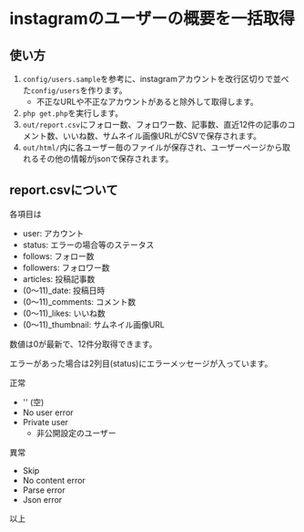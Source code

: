 instagramのユーザーの概要を一括取得
==================================

## 使い方

1. `config/users.sample`を参考に、instagramアカウントを改行区切りで並べた`config/users`を作ります。
    * 不正なURLや不正なアカウントがあると除外して取得します。
1. `php get.php`を実行します。
1. `out/report.csv`にフォロー数、フォロワー数、記事数、直近12件の記事のコメント数、いいね数、サムネイル画像URLがCSVで保存されます。
1. `out/html/`内に各ユーザー毎のファイルが保存され、ユーザーページから取れるその他の情報がjsonで保存されます。

## report.csvについて

各項目は

* user: アカウント
* status: エラーの場合等のステータス
* follows: フォロー数
* followers: フォロワー数
* articles: 投稿記事数
* (0〜11)_date: 投稿日時
* (0〜11)_comments: コメント数
* (0〜11)_likes: いいね数
* (0〜11)_thumbnail: サムネイル画像URL

数値は0が最新で、12件分取得できます。

エラーがあった場合は2列目(status)にエラーメッセージが入っています。

正常

* '' (空)
* No user error
* Private user
  * 非公開設定のユーザー

異常

* Skip
* No content error
* Parse error
* Json error

以上
